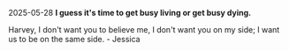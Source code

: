 2025-05-28
**I guess it's time to get busy living or get busy dying.**


Harvey, I don't want you to believe me, I don't want you on my side; I want us to be on the same side.  - Jessica
